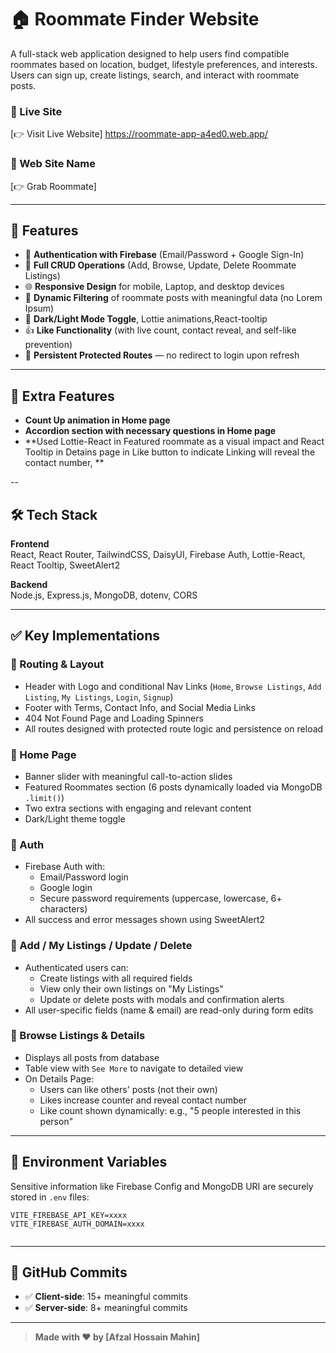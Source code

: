 # 🏠 Roommate Finder Website

A full-stack web application designed to help users find compatible roommates based on location, budget, lifestyle preferences, and interests. Users can sign up, create listings, search, and interact with roommate posts.

### 🔗 Live Site

[👉 Visit Live Website]  https://roommate-app-a4ed0.web.app/

### 🔗 Web Site Name

[👉  Grab Roommate]   

---

## 🚀 Features

- 🔐 **Authentication with Firebase** (Email/Password + Google Sign-In)
- 📃 **Full CRUD Operations** (Add, Browse, Update, Delete Roommate Listings)
- 🌐 **Responsive Design** for mobile, Laptop, and desktop devices
- 📍 **Dynamic Filtering** of roommate posts with meaningful data (no Lorem Ipsum)
- 🌙 **Dark/Light Mode Toggle**, Lottie animations,React-tooltip
- 👍 **Like Functionality** (with live count, contact reveal, and self-like prevention)
- 🔁 **Persistent Protected Routes** — no redirect to login upon refresh

---
## 🚀 Extra Features
- **Count Up animation in Home page** 
- **Accordion section with necessary questions in Home page** 
- **Used Lottie-React in Featured roommate as a visual impact and React Tooltip in Detains page in Like button to indicate Linking will reveal the contact number, ** 

--
## 🛠️ Tech Stack

**Frontend**  
React, React Router, TailwindCSS, DaisyUI, Firebase Auth, Lottie-React,  React Tooltip, SweetAlert2

**Backend**  
Node.js, Express.js, MongoDB, dotenv, CORS

---

## ✅ Key Implementations

### 🧭 Routing & Layout

- Header with Logo and conditional Nav Links (`Home`, `Browse Listings`, `Add Listing`, `My Listings`, `Login`, `Signup`)
- Footer with Terms, Contact Info, and Social Media Links
- 404 Not Found Page and Loading Spinners
- All routes designed with protected route logic and persistence on reload

### 🏡 Home Page

- Banner slider with meaningful call-to-action slides
- Featured Roommates section (6 posts dynamically loaded via MongoDB `.limit()`)
- Two extra sections with engaging and relevant content
- Dark/Light theme toggle

### 🔐 Auth

- Firebase Auth with:
  - Email/Password login
  - Google login
  - Secure password requirements (uppercase, lowercase, 6+ characters)
- All success and error messages shown using SweetAlert2

### 🧾 Add / My Listings / Update / Delete

- Authenticated users can:
  - Create listings with all required fields
  - View only their own listings on "My Listings"
  - Update or delete posts with modals and confirmation alerts
- All user-specific fields (name & email) are read-only during form edits

### 📄 Browse Listings & Details

- Displays all posts from database
- Table view with `See More` to navigate to detailed view
- On Details Page:
  - Users can like others' posts (not their own)
  - Likes increase counter and reveal contact number
  - Like count shown dynamically: e.g., "5 people interested in this person"

---

## 🧪 Environment Variables

Sensitive information like Firebase Config and MongoDB URI are securely stored in `.env` files:

```env
VITE_FIREBASE_API_KEY=xxxx
VITE_FIREBASE_AUTH_DOMAIN=xxxx
 
```

---


## 📁 GitHub Commits

- ✅ **Client-side**: 15+ meaningful commits  
- ✅ **Server-side**: 8+ meaningful commits  

---


> **Made with ❤️ by [Afzal Hossain Mahin]**
